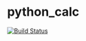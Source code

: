 # python_calc

[![Build Status](https://app.travis-ci.com/mj434/python_calc.svg?branch=main)](https://app.travis-ci.com/mj434/python_calc)
